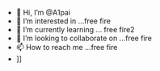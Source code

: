 - 👋 Hi, I’m @A1pai
- 👀 I’m interested in ...free fire
- 🌱 I’m currently learning ... free fire2
- 💞️ I’m looking to collaborate on ...free fire
- 📫 How to reach me ...free fire
- ]]

<!---
A1pai/A1pai is a ✨ special ✨ repository because its `README.md` (this file) appears on your GitHub profile.
You can click the Preview link to take a look at your changes.
--->
